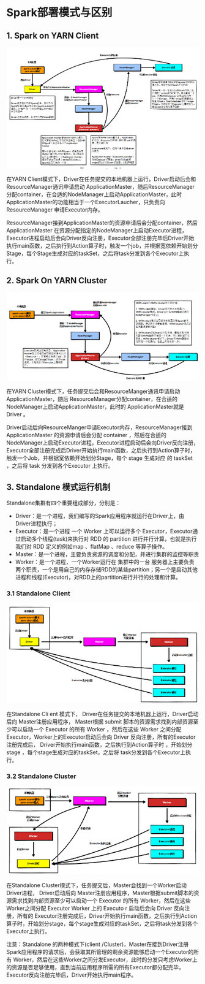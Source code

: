# Spark部署模式与区别

## 1. Spark on YARN Client

![](../../img/spark-on-yarn-client.jpg)

在YARN Client模式下，Driver在任务提交的本地机器上运行，Driver启动后会和ResourceManager通讯申请启动 ApplicationMaster，随后ResourceManager 分配container，在合适的NodeManager上启动ApplicationMaster，此时ApplicationMaster的功能相当于一个ExecutorLaucher，只负责向ResourceManager
申请Executor内存。

ResourceManager接到ApplicationMaster的资源申请后会分配container，然后ApplicationMaster 在资源分配指定的NodeManager上启动Executor进程，Executor进程启动后会向Driver反向注册，Executor全部注册完毕后Driver开始执行main函数，之后执行到Action算子时，触发一个job，并根据宽依赖开始划分Stage，每个Stage生成对应的taskSet，之后将task分发到各个Executor上执行。

## 2. Spark On YARN Cluster

![](../../img/spark-on-yarn-cluster.jpg)

在YARN Cluster模式下，任务提交后会和ResourceManger通讯申请启动ApplicationMaster，随后 ResourceManager分配container，在合适的 NodeManager上启动ApplicationMaster，此时的 ApplicationMaster就是Driver 。

Driver启动后向ResourceManger申请Executor内存，ResourceManager接到ApplicationMaster 的资源申请后会分配 container ，然后在合适的NodeManager上启动Executor进程，Executor进程启动后会向Driver反向注册，Executor全部注册完成后Driver开始执行main函数，之后执行到Action算子时，触发一个Job，并根据宽依赖开始划分Stage，每个 stage 生成对应 的 taskSet ，之后将 task 分发到各个Executor 上执行。

## 3. Standalone 模式运行机制

Standalone集群有四个重要组成部分，分别是：

- Driver：是一个进程，我们编写的Spark应用程序就运行在Driver上，由Driver进程执行；
- Executor：是一个进程 一个 Worker 上可以运行多个 Executor，Executor通过启动多个线程(task)来执行对 RDD 的 partition 进行并行计算，也就是执行我们对 RDD 定义的例如map 、flatMap 、reduce 等算子操作。
- Master：是一个进程，主要负责资源的调度和分配，并进行集群的监控等职责
- Worker：是一个进程，一个Worker运行在 集群中的一台 服务器上主要负责两个职责，一个是用自己的内存存储RDD的某些partition；另一个是启动其他进程和线程(Executor)，对RDD上的partition进行并行的处理和计算。

### 3.1 Standalone Client

![](../../img/standalone_client.jpg)



在Standalone Cli ent 模式下， Driver在任务提交的本地机器上运行，Driver启动后向 Master注册应用程序， Master根据 submit 脚本的资源需求找到内部资源至少可以启动一个 Executor 的所有 Worker ，然后在这些 Worker 之间分配 Executor，Worker上的Executor启动后会向 Driver 反向注册，所有的Executor注册完成后， Driver开始执行main函数，之后执行到Action算子时 ，开始划分stage ，每个stage生成对应的taskSet，之后将 task分发到各个Executor上执行。

### 3.2 Standalone Cluster

![](../../img/standalone_cluster.jpg)

在Standalone Cluster模式下，任务提交后，Master会找到一个Worker启动 Driver进程， Driver启动后向 Master注册应用程序，Master根据submit脚本的资源需求找到内部资源至少可以启动一个 Executor 的所有 Worker，然后在这些Worker之间分配 Executor Worker 上的 Executo r 启动后会向 Driver 反向注册，所有的 Executor注册完成后，Driver开始执行main函数，之后执行到Action算子时，开始划分stage，每个stage生成对应的taskSet，之后将task分发到各个Executor上执行。

注意：Standalone 的两种模式下(client /Cluster)，Master在接到Driver注册Spark应用程序的请求后，会获取其所管理的剩余资源能够启动一个Executor的所有 Worker，然后在这些Worker之间分发Executor，此时的分发只考虑Worker上的资源是否足够使用，直到当前应用程序所需的所有Executor都分配完毕，Executor反向注册完毕后，Driver开始执行main程序。